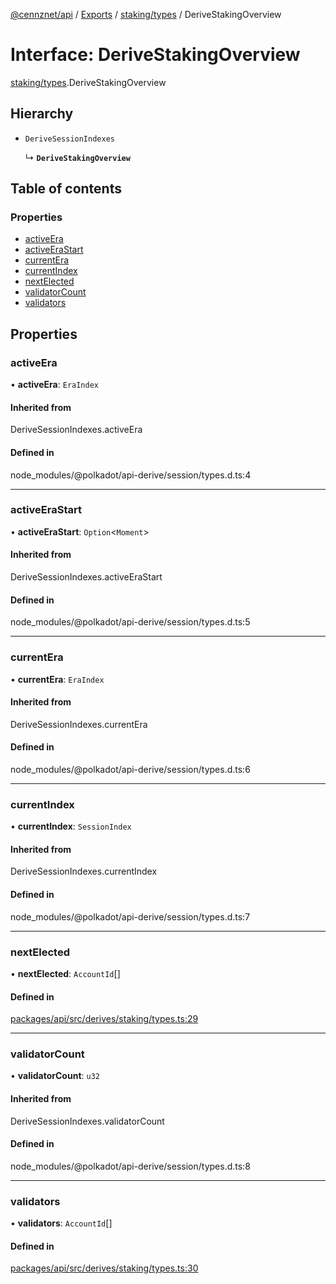 [@cennznet/api](../README.md) / [Exports](../modules.md) / [staking/types](../modules/staking_types.md) / DeriveStakingOverview

# Interface: DeriveStakingOverview

[staking/types](../modules/staking_types.md).DeriveStakingOverview

## Hierarchy

- `DeriveSessionIndexes`

  ↳ **`DeriveStakingOverview`**

## Table of contents

### Properties

- [activeEra](staking_types.derivestakingoverview.md#activeera)
- [activeEraStart](staking_types.derivestakingoverview.md#activeerastart)
- [currentEra](staking_types.derivestakingoverview.md#currentera)
- [currentIndex](staking_types.derivestakingoverview.md#currentindex)
- [nextElected](staking_types.derivestakingoverview.md#nextelected)
- [validatorCount](staking_types.derivestakingoverview.md#validatorcount)
- [validators](staking_types.derivestakingoverview.md#validators)

## Properties

### activeEra

• **activeEra**: `EraIndex`

#### Inherited from

DeriveSessionIndexes.activeEra

#### Defined in

node_modules/@polkadot/api-derive/session/types.d.ts:4

___

### activeEraStart

• **activeEraStart**: `Option`<`Moment`\>

#### Inherited from

DeriveSessionIndexes.activeEraStart

#### Defined in

node_modules/@polkadot/api-derive/session/types.d.ts:5

___

### currentEra

• **currentEra**: `EraIndex`

#### Inherited from

DeriveSessionIndexes.currentEra

#### Defined in

node_modules/@polkadot/api-derive/session/types.d.ts:6

___

### currentIndex

• **currentIndex**: `SessionIndex`

#### Inherited from

DeriveSessionIndexes.currentIndex

#### Defined in

node_modules/@polkadot/api-derive/session/types.d.ts:7

___

### nextElected

• **nextElected**: `AccountId`[]

#### Defined in

[packages/api/src/derives/staking/types.ts:29](https://github.com/cennznet/api.js/blob/d167385/packages/api/src/derives/staking/types.ts#L29)

___

### validatorCount

• **validatorCount**: `u32`

#### Inherited from

DeriveSessionIndexes.validatorCount

#### Defined in

node_modules/@polkadot/api-derive/session/types.d.ts:8

___

### validators

• **validators**: `AccountId`[]

#### Defined in

[packages/api/src/derives/staking/types.ts:30](https://github.com/cennznet/api.js/blob/d167385/packages/api/src/derives/staking/types.ts#L30)
